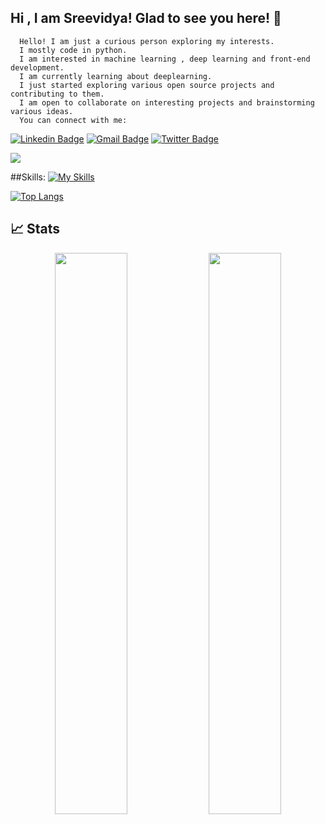 ## Hi , I am Sreevidya! Glad to see you here! 👋


      Hello! I am just a curious person exploring my interests.
      I mostly code in python.
      I am interested in machine learning , deep learning and front-end development.
      I am currently learning about deeplearning.
      I just started exploring various open source projects and contributing to them.
      I am open to collaborate on interesting projects and brainstorming various ideas. 
      You can connect with me: 
 
[![Linkedin Badge](https://img.shields.io/badge/-Sreevidya181-blue?style=flat-square&logo=Linkedin&logoColor=white&link=https://www.linkedin.com/in/Sreevidya181/)](https://www.linkedin.com/in/sreevidya-bagareddygari/)
[![Gmail Badge](https://img.shields.io/badge/-sreevidya811@gmail.com-c14438?style=flat-square&logo=Gmail&logoColor=white&link=mailto:sreevidya811.com)](mailto:sreevidya811@gmail.com)
[![Twitter Badge](https://img.shields.io/badge/-sreevidya181-blue?style=flat-square&logo=Twitter&logoColor=white&link=https://www.twitter.com/in/sreevidya181/)](https://www.twitter.com/in/sreevidya181/)


<img src="https://activity-graph.herokuapp.com/graph?username=Sreevidya181&bg_color=0f2d3d&color=1cadfb&line=1cadfb&point=1cadfb&area=true&hide_border=true">


##Skills:
[![My Skills](https://skillicons.dev/icons?i=c,cpp,css,flask,git,html,css,md,opencv,p5js,py,pytorch,sklearn,vscode)](https://skillicons.dev)

[![Top Langs](https://github-readme-stats.vercel.app/api/top-langs/?username=Sreevidya181&layout=compact)](https://github.com/Sreevidya181/github-readme-stats)


## 📈 Stats
<p align="center">
	
  <img width="48%" src="https://github-readme-stats.vercel.app/api?username=Sreevidya181&show_icons=true&theme=tokyonight" />
  <img width="48%" src="https://github-readme-streak-stats.herokuapp.com/?user=Sreevidya181&theme=tokyonight" />
</p>
